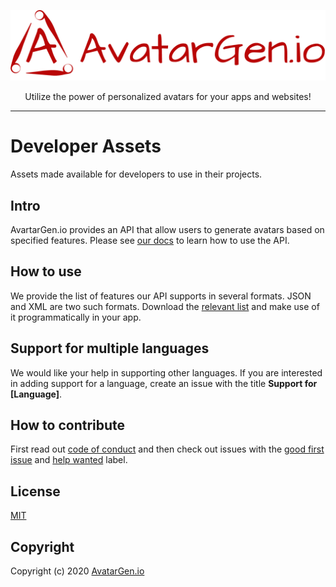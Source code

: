 <p align="center">
  <a href="https://avatargen.io/">
    <img alt="babel" src="https://github.com/AvatarGen-io/developer-assets/blob/master/logo/avatargen.png" width="546">
  </a>
</p>

<p align="center">
  Utilize the power of personalized avatars for your apps and websites!
</p>

---

# Developer Assets
Assets made available for developers to use in their projects.

## Intro
AvartarGen.io provides an API that allow users to generate avatars based on specified features. Please see [our docs](https://avatargen.io/docs) to learn how to use the API.

## How to use
We provide the list of features our API supports in several formats. JSON and XML are two such formats. Download the [relevant list](https://github.com/AvatarGen-io/developer-assets/releases) and make use of it programmatically in your app.

## Support for multiple languages
We would like your help in supporting other languages. If you are interested in adding support for a language, create an issue with the title **Support for [Language]**.

## How to contribute
First read out [code of conduct](https://github.com/AvatarGen-io/developer-assets/blob/master/CODE_OF_CONDUCT.md) and then check out issues with the [good first issue](https://github.com/AvatarGen-io/developer-assets/labels/good%20first%20issue) and [help wanted](https://github.com/AvatarGen-io/developer-assets/labels/help%20wanted) label.

## License
[MIT](https://github.com/AvatarGen-io/developer-assets/blob/master/LICENSE)

## Copyright
Copyright (c) 2020 [AvatarGen.io](https://avatargen.io/)
